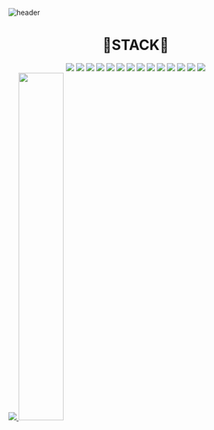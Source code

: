 ![header](https://capsule-render.vercel.app/api?type=waving&color=B6CE8A&height=300&section=header&text=𝐒𝐞𝐄𝐮𝐧'𝐬%20𝔾𝕚𝕥𝕙𝕦𝕓&fontColor=FFF&fontSize=90)

<div align="center">
<h1>🌳STACK🌿</h1>
<img src="https://img.shields.io/badge/javascript-F7DF1E?style=flat-square&logo=javascript&logoColor=white"/>
<img src="https://img.shields.io/badge/typescript-3178C6?style=flat-square&logo=typescript&logoColor=white"/>
<img src="https://img.shields.io/badge/React-61DAFB?style=flat-			square&logo=React&logoColor=white"/>
<img src="https://img.shields.io/badge/next.js-000000?style=flat-square&logo=next.js&logoColor=white"/>
<img src="https://img.shields.io/badge/html5-E34F26?style=flat-square&logo=html5&logoColor=white"/>
<img src="https://img.shields.io/badge/Redux-764ABC?style=flat-square&logo=Redux&logoColor=white"/>
<img src="https://img.shields.io/badge/recoil-3578E5?style=flat-square&logo=recoil&logoColor=white"/>
<img src="https://img.shields.io/badge/reactquery-FF4154?style=flat-square&logo=reactquery&logoColor=white"/>
<img src="https://img.shields.io/badge/css3-1572B6?style=flat-square&logo=css3&logoColor=white"/>
<img src="https://img.shields.io/badge/sass-CC6699?style=flat-square&logo=sass&logoColor=white"/>
<img src="https://img.shields.io/badge/tailwindcss-06B6D4?style=flat-square&logo=tailwindcss&logoColor=white"/>
<img src="https://img.shields.io/badge/node-339933?style=flat-square&logo=node.js&logoColor=white"/>
<img src="https://img.shields.io/badge/nginx-009639?style=flat-square&logo=nginx&logoColor=white"/>
<img src="https://img.shields.io/badge/Git-F05032?style=flat-square&logo=Git&logoColor=white"/>
</div>
<div>
  <a href="s">
	  <img src="https://github-readme-stats.vercel.app/api/top-langs/?username=FiveBirdSilver&exclude_repo=FiveBirdSilver.github.io&layout=compact&theme=tokyonight" />
	</a>
	<a href="s">
	  <img src="https://github-readme-stats.vercel.app/api?username=FiveBirdSilver&theme=tokyonight&show_icons=true" width="42%" />
	</a>
</div>
